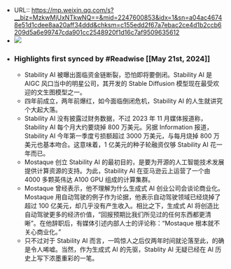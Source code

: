 - URL:: https://mp.weixin.qq.com/s?__biz=MzkwMjUxNTkwNQ==&mid=2247600853&idx=1&sn=a04ac46748e51d1cdee8aa20aff34ddd&chksm=c155edd2f67a7ebac2ce4d1b2ccb6209d5a6e99747cda901cc2548920f1d16c7af9509635612
- ![](https://readwise-assets.s3.amazonaws.com/static/images/article4.6bc1851654a0.png)
- ### Highlights first synced by #Readwise [[May 21st, 2024]]
    - Stability AI 被曝出面临资金链断裂，恐怕即将要倒闭。Stability AI 是 AIGC 风口当中的明星公司，其开发的 Stable Diffusion 模型现在最受欢迎的文生图模型之一。
    - 四年前成立，两年前爆红，如今面临倒闭危机，Stability AI 的人生就讲究个大起大落。
    - Stability AI 没有披露过财务数据，不过 2023 年 11 月媒体报道称，Stability AI 每个月大约要烧掉 800 万美元。另据 Information 报道，Stability AI 今年第一季度亏损额超过 3000 万美元，与每月烧掉 800 万美元也基本吻合。这意味着，1 亿美元的种子轮融资仅够 Stability AI 花一年而已。
    - Mostaque 创立 Stability AI 的最初目的，是要为开源的人工智能技术发展提供计算资源的支持。为此，Stability AI 在亚马逊云上运营了一个由 4000 多颗英伟达 A100 GPU 组成的计算集群。
    - Mostaque 曾经表示，他不理解为什么生成式 AI 创业公司会谈论商业化。Mostaque 用自动驾驶的例子作为论据，他表示自动驾驶领域已经烧掉了超过 100 亿美元，却几乎没有产生收入。相比之下，生成式 AI 将创造比自动驾驶更多的经济价值，“回报预期比我们所见过的任何东西都更清晰”。在他辞职后，有媒体引述内部人士的评论称：“Mostaque 根本就不关心商业化。”
    - 只不过对于 Stability AI 而言，一鸣惊人之后仅两年时间就沦落至此，的确是令人唏嘘。当然，作为生成式 AI 的先驱，Stablity AI 无疑已经在 AI 历史上写下浓墨重彩的一笔。

